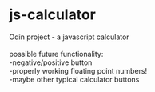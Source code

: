 js-calculator
=============

Odin project - a javascript calculator
<br>
<br>
possible future functionality:<br>
-negative/positive button<br>
-properly working floating point numbers!<br>
-maybe other typical calculator buttons
